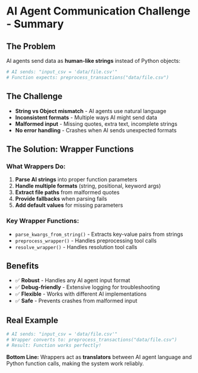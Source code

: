 # AI Agent Communication Challenge - Summary

## **The Problem**
AI agents send data as **human-like strings** instead of Python objects:

```python
# AI sends: "input_csv = 'data/file.csv'"
# Function expects: preprocess_transactions("data/file.csv")
```

## **The Challenge**
- **String vs Object mismatch** - AI agents use natural language
- **Inconsistent formats** - Multiple ways AI might send data
- **Malformed input** - Missing quotes, extra text, incomplete strings
- **No error handling** - Crashes when AI sends unexpected formats

## **The Solution: Wrapper Functions**

### **What Wrappers Do:**
1. **Parse AI strings** into proper function parameters
2. **Handle multiple formats** (string, positional, keyword args)
3. **Extract file paths** from malformed quotes
4. **Provide fallbacks** when parsing fails
5. **Add default values** for missing parameters

### **Key Wrapper Functions:**
- `parse_kwargs_from_string()` - Extracts key-value pairs from strings
- `preprocess_wrapper()` - Handles preprocessing tool calls
- `resolve_wrapper()` - Handles resolution tool calls

## **Benefits**
- ✅ **Robust** - Handles any AI agent input format
- ✅ **Debug-friendly** - Extensive logging for troubleshooting
- ✅ **Flexible** - Works with different AI implementations
- ✅ **Safe** - Prevents crashes from malformed input

## **Real Example**
```python
# AI sends: "input_csv = 'data/file.csv'"
# Wrapper converts to: preprocess_transactions("data/file.csv")
# Result: Function works perfectly!
```

**Bottom Line:** Wrappers act as **translators** between AI agent language and Python function calls, making the system work reliably. 